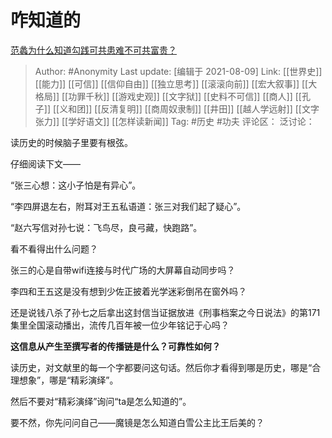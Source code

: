# 咋知道的
[范蠡为什么知道勾践可共患难不可共富贵？](https://www.zhihu.com/question/24583526/answer/2047654062)

> Author: #Anonymity
> Last update: [编辑于 2021-08-09]
> Link: [[世界史]] [[能力]] [[可信]] [[信仰自由]] [[独立思考]] [[滚滚向前]] [[宏大叙事]] [[大格局]] [[功罪千秋]] [[游戏史观]] [[文字狱]] [[史料不可信]] [[商人]] [[孔子]] [[义和团]] [[反清复明]] [[商周奴隶制]] [[井田]] [[越人学远射]] [[文字张力]] [[学好语文]] [[怎样读新闻]]
> Tag: #历史 #功夫
> 评论区：
> 泛讨论：

读历史的时候脑子里要有根弦。

仔细阅读下文——

“张三心想：这小子怕是有异心”。

“李四屏退左右，附耳对王五私语道：张三对我们起了疑心”。

“赵六写信对孙七说：飞鸟尽，良弓藏，快跑路”。

看不看得出什么问题？

张三的心是自带wifi连接与时代广场的大屏幕自动同步吗？

李四和王五这是没有想到少佐正披着光学迷彩倒吊在窗外吗？

还是说钱八杀了孙七之后拿出这封信当证据放进《刑事档案之今日说法》的第171集里全国滚动播出，流传几百年被一位少年铭记于心吗？

**这信息从产生至撰写者的传播链是什么？可靠性如何？**

读历史，对文献里的每一个字都要问这句话。然后你才看得到哪是历史，哪是“合理想象”，哪是“精彩演绎”。

然后不要对“精彩演绎”询问“ta是怎么知道的”。

要不然，你先问问自己——魔镜是怎么知道白雪公主比王后美的？
